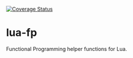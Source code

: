 [![Coverage Status](https://coveralls.io/repos/github/JesterXL/lua-fp/badge.svg?branch=master)](https://coveralls.io/github/JesterXL/lua-fp?branch=master)

# lua-fp
Functional Programming helper functions for Lua.
